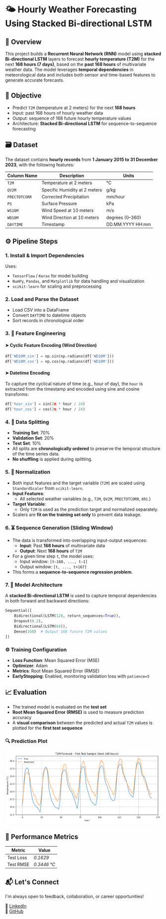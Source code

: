 # 🌤️ Hourly Weather Forecasting Using Stacked Bi-directional LSTM


## 📌 Overview

This project builds a **Recurrent Neural Network (RNN)** model using **stacked Bi-directional LSTM** layers to forecast **hourly temperature (T2M)** for the next **168 hours (7 days)**, based on the **past 168 hours** of multivariate weather data. The model leverages **temporal dependencies** in meteorological data and includes both sensor and time-based features to generate accurate forecasts.


## 🧠 Objective

- Predict `T2M` (temperature at 2 meters) for the next **168 hours**
- Input: past 168 hours of hourly weather data
- Output: sequence of 168 future hourly temperature values
- Architecture: **Stacked Bi-directional LSTM** for sequence-to-sequence forecasting


## 🗃️ Dataset

The dataset contains **hourly records** from **1 January 2015 to 31 December 2023**, with the following features:

| Column Name     | Description                         | Units            |
|------------------|-------------------------------------|------------------|
| `T2M`            | Temperature at 2 meters             | °C               |
| `QV2M`           | Specific Humidity at 2 meters       | g/kg             |
| `PRECTOTCORR`    | Corrected Precipitation             | mm/hour          |
| `PS`             | Surface Pressure                    | kPa              |
| `WS10M`          | Wind Speed at 10 meters             | m/s              |
| `WD10M`          | Wind Direction at 10 meters         | degrees (0–360)  |
| `DAYTIME`        | Timestamp                           | DD.MM.YYYY HH:mm |


## ⚙️ Pipeline Steps

### 1. Install & Import Dependencies

Uses:
- `TensorFlow` / `Keras` for model building
- `NumPy`, `Pandas`, and `Matplotlib` for data handling and visualization
- `scikit-learn` for scaling and preprocessing


### 2. Load and Parse the Dataset

- Load CSV into a DataFrame
- Convert `DAYTIME` to datetime objects
- Sort records in chronological order


### 3. 🔧 Feature Engineering

#### ➤ Cyclic Feature Encoding (Wind Direction)
```python
df['WD10M_sin'] = np.sin(np.radians(df['WD10M']))
df['WD10M_cos'] = np.cos(np.radians(df['WD10M']))
```

#### ➤ Datetime Encoding

To capture the cyclical nature of time (e.g., hour of day), the `hour` is extracted from the timestamp and encoded using sine and cosine transforms:

```python
df['hour_sin'] = sin(2π * hour / 24)
df['hour_cos'] = cos(2π * hour / 24)
```


### 4. 🧪 Data Splitting

- **Training Set**: 70%  
- **Validation Set**: 20%  
- **Test Set**: 10%  
- All splits are **chronologically ordered** to preserve the temporal structure of the time series data.  
- **No shuffling** is applied during splitting.


### 5. 📏 Normalization

- Both input features and the target variable (`T2M`) are scaled using `StandardScaler` from `scikit-learn`.
- **Input Features**:  
  - All selected weather variables (e.g., `T2M`, `QV2M`, `PRECTOTCORR`, etc.)
- **Target Variable**:  
  - Only `T2M` is used as the prediction target and normalized separately.
- Scalers are **fit on the training set only** to prevent data leakage.


### 6. ⏳ Sequence Generation (Sliding Window)

- The data is transformed into overlapping input-output sequences:
  - **Input**: Past **168 hours** of multivariate data
  - **Output**: Next **168 hours** of `T2M`
- For a given time step `t`, the model uses:
  - Input window: `[t−168, ..., t−1]`
  - Output window: `[t, ..., t+167]`
- This forms a **sequence-to-sequence regression problem**.


### 7. 🧠 Model Architecture

A **stacked Bi-directional LSTM** is used to capture temporal dependencies in both forward and backward directions:

```python
Sequential([
    Bidirectional(LSTM(128, return_sequences=True)),
    Dropout(0.2),
    Bidirectional(LSTM(64)),
    Dense(168)  # Output 168 future T2M values
])
```


### ⚙️ Training Configuration

- **Loss Function**: Mean Squared Error (MSE)  
- **Optimizer**: Adam  
- **Metrics**: Root Mean Squared Error (RMSE)  
- **EarlyStopping**: Enabled, monitoring validation loss with `patience=5`


## 📈 Evaluation

- The trained model is evaluated on the **test set**
- **Root Mean Squared Error (RMSE)** is used to measure prediction accuracy
- A **visual comparison** between the predicted and actual `T2M` values is plotted for the **first test sequence**


### 🔍 Prediction Plot

![](predicted-vs-actual.png)


## 🧪 Performance Metrics

| Metric     | Value            |
|------------|------------------|
| Test Loss  | *0.1629*         |
| Test RMSE  | *0.3446 °C*      |


## 📬 Let's Connect

I'm always open to feedback, collaboration, or career opportunities!

🔗 [LinkedIn](https://www.linkedin.com/in/mmbillah804/)  
🔗 [GitHub](https://github.com/mmbillah804)

